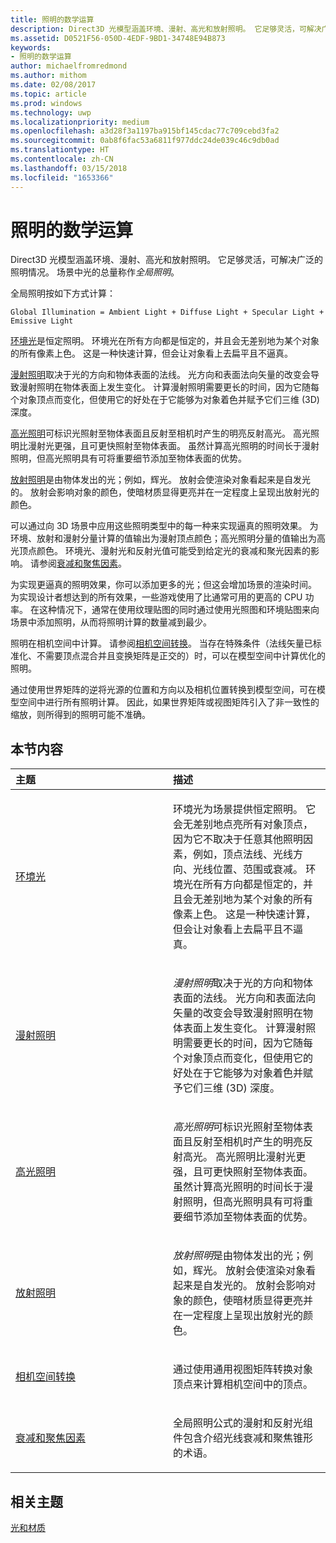 ```yaml
---
title: 照明的数学运算
description: Direct3D 光模型涵盖环境、漫射、高光和放射照明。 它足够灵活，可解决广泛的照明情况。 场景中光的总量称作全局照明。
ms.assetid: D0521F56-050D-4EDF-9BD1-34748E94B873
keywords:
- 照明的数学运算
author: michaelfromredmond
ms.author: mithom
ms.date: 02/08/2017
ms.topic: article
ms.prod: windows
ms.technology: uwp
ms.localizationpriority: medium
ms.openlocfilehash: a3d28f3a1197ba915bf145cdac77c709cebd3fa2
ms.sourcegitcommit: 0ab8f6fac53a6811f977ddc24de039c46c9db0ad
ms.translationtype: HT
ms.contentlocale: zh-CN
ms.lasthandoff: 03/15/2018
ms.locfileid: "1653366"
---
```

# <a name="mathematics-of-lighting"></a>照明的数学运算


Direct3D 光模型涵盖环境、漫射、高光和放射照明。 它足够灵活，可解决广泛的照明情况。 场景中光的总量称作*全局照明*。

全局照明按如下方式计算：

```
Global Illumination = Ambient Light + Diffuse Light + Specular Light + Emissive Light 
```

[环境光](ambient-lighting.md)是恒定照明。 环境光在所有方向都是恒定的，并且会无差别地为某个对象的所有像素上色。 这是一种快速计算，但会让对象看上去扁平且不逼真。

[漫射照明](diffuse-lighting.md)取决于光的方向和物体表面的法线。 光方向和表面法向矢量的改变会导致漫射照明在物体表面上发生变化。 计算漫射照明需要更长的时间，因为它随每个对象顶点而变化，但使用它的好处在于它能够为对象着色并赋予它们三维 (3D) 深度。

[高光照明](specular-lighting.md)可标识光照射至物体表面且反射至相机时产生的明亮反射高光。 高光照明比漫射光更强，且可更快照射至物体表面。 虽然计算高光照明的时间长于漫射照明，但高光照明具有可将重要细节添加至物体表面的优势。

[放射照明](emissive-lighting.md)是由物体发出的光；例如，辉光。 放射会使渲染对象看起来是自发光的。 放射会影响对象的颜色，使暗材质显得更亮并在一定程度上呈现出放射光的颜色。

可以通过向 3D 场景中应用这些照明类型中的每一种来实现逼真的照明效果。 为环境、放射和漫射分量计算的值输出为漫射顶点颜色；高光照明分量的值输出为高光顶点颜色。 环境光、漫射光和反射光值可能受到给定光的衰减和聚光因素的影响。 请参阅[衰减和聚焦因素](attenuation-and-spotlight-factor.md)。

为实现更逼真的照明效果，你可以添加更多的光；但这会增加场景的渲染时间。 为实现设计者想达到的所有效果，一些游戏使用了比通常可用的更高的 CPU 功率。 在这种情况下，通常在使用纹理贴图的同时通过使用光照图和环境贴图来向场景中添加照明，从而将照明计算的数量减到最少。

照明在相机空间中计算。 请参阅[相机空间转换](camera-space-transformations.md)。 当存在特殊条件（法线矢量已标准化、不需要顶点混合并且变换矩阵是正交的）时，可以在模型空间中计算优化的照明。

通过使用世界矩阵的逆将光源的位置和方向以及相机位置转换到模型空间，可在模型空间中进行所有照明计算。 因此，如果世界矩阵或视图矩阵引入了非一致性的缩放，则所得到的照明可能不准确。

## <a name="span-idin-this-sectionspanin-this-section"></a><span id="in-this-section"></span>本节内容


<table>
<colgroup>
<col width="50%" />
<col width="50%" />
</colgroup>
<thead>
<tr class="header">
<th align="left">主题</th>
<th align="left">描述</th>
</tr>
</thead>
<tbody>
<tr class="odd">
<td align="left"><p><a href="ambient-lighting.md">环境光</a></p></td>
<td align="left"><p>环境光为场景提供恒定照明。 它会无差别地点亮所有对象顶点，因为它不取决于任意其他照明因素，例如，顶点法线、光线方向、光线位置、范围或衰减。 环境光在所有方向都是恒定的，并且会无差别地为某个对象的所有像素上色。 这是一种快速计算，但会让对象看上去扁平且不逼真。</p></td>
</tr>
<tr class="even">
<td align="left"><p><a href="diffuse-lighting.md">漫射照明</a></p></td>
<td align="left"><p><em>漫射照明</em>取决于光的方向和物体表面的法线。 光方向和表面法向矢量的改变会导致漫射照明在物体表面上发生变化。 计算漫射照明需要更长的时间，因为它随每个对象顶点而变化，但使用它的好处在于它能够为对象着色并赋予它们三维 (3D) 深度。</p></td>
</tr>
<tr class="odd">
<td align="left"><p><a href="specular-lighting.md">高光照明</a></p></td>
<td align="left"><p><em>高光照明</em>可标识光照射至物体表面且反射至相机时产生的明亮反射高光。 高光照明比漫射光更强，且可更快照射至物体表面。 虽然计算高光照明的时间长于漫射照明，但高光照明具有可将重要细节添加至物体表面的优势。</p></td>
</tr>
<tr class="even">
<td align="left"><p><a href="emissive-lighting.md">放射照明</a></p></td>
<td align="left"><p><em>放射照明</em>是由物体发出的光；例如，辉光。 放射会使渲染对象看起来是自发光的。 放射会影响对象的颜色，使暗材质显得更亮并在一定程度上呈现出放射光的颜色。</p></td>
</tr>
<tr class="odd">
<td align="left"><p><a href="camera-space-transformations.md">相机空间转换</a></p></td>
<td align="left"><p>通过使用通用视图矩阵转换对象顶点来计算相机空间中的顶点。</p></td>
</tr>
<tr class="even">
<td align="left"><p><a href="attenuation-and-spotlight-factor.md">衰减和聚焦因素</a></p></td>
<td align="left"><p>全局照明公式的漫射和反射光组件包含介绍光线衰减和聚焦锥形的术语。</p></td>
</tr>
</tbody>
</table>

 

## <a name="span-idrelated-topicsspanrelated-topics"></a><span id="related-topics"></span>相关主题


[光和材质](lights-and-materials.md)

 

 




